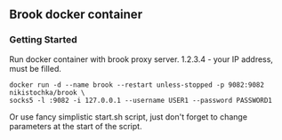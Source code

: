 ## Brook docker container

### Getting Started

Run docker container with brook proxy server. 1.2.3.4 - your IP address, must be filled.

```
docker run -d --name brook --restart unless-stopped -p 9082:9082 nikistochka/brook \
socks5 -l :9082 -i 127.0.0.1 --username USER1 --password PASSWORD1
```

Or use fancy simplistic start.sh script, just don't forget to change parameters at the start of the script.

